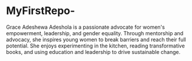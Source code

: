 # MyFirstRepo-
Grace Adeshewa Adeshola is a passionate advocate for women's empowerment, leadership, and gender equality. Through mentorship and advocacy, she inspires young women to break barriers and reach their full potential. She enjoys experimenting in the kitchen, reading transformative books, and using education and leadership to drive sustainable change.
